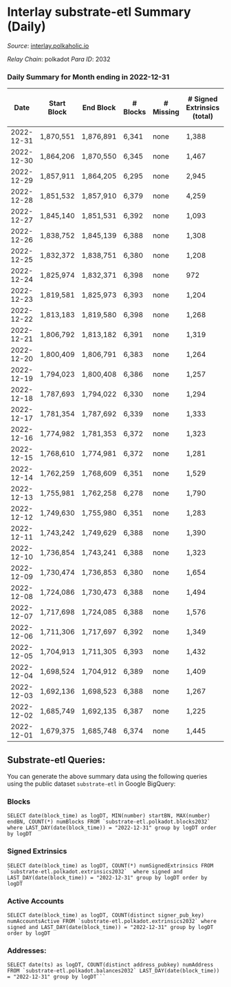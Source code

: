 # Interlay substrate-etl Summary (Daily)

_Source_: [interlay.polkaholic.io](https://interlay.polkaholic.io)

*Relay Chain*: polkadot
*Para ID*: 2032



### Daily Summary for Month ending in 2022-12-31


| Date | Start Block | End Block | # Blocks | # Missing | # Signed Extrinsics (total) | # Active Accounts | # Addresses with Balances | # Events | # Transfers | # XCM Transfers In | # XCM Transfers Out |
| ---- | ----------- | --------- | -------- | --------- | --------------------------- | ----------------- | ------------------------- | -------- | ----------- | ------------------ | ------------------- |
| 2022-12-31 | 1,870,551 | 1,876,891 | 6,341 | none  | 1,388 | 130 | 10,820 | 57,442 | 6,487 ($10,909.88) | 8 ($230.48) | 14 ($215.44) |
| 2022-12-30 | 1,864,206 | 1,870,550 | 6,345 | none  | 1,467 | 121 | 10,814 | 57,908 | 6,519 ($17,426.65) | 13 ($779.86) | 20 ($2,439.04) |
| 2022-12-29 | 1,857,911 | 1,864,205 | 6,295 | none  | 2,945 | 120 | 10,806 | 63,192 | 6,436 ($17,874.19) | 6 ($438.24) | 12 ($339.87) |
| 2022-12-28 | 1,851,532 | 1,857,910 | 6,379 | none  | 4,259 | 144 | 10,803 | 69,468 | 6,566 ($84,525.79) | 7 ($638.46) | 26 ($4,254.75) |
| 2022-12-27 | 1,845,140 | 1,851,531 | 6,392 | none  | 1,093 | 120 | 10,794 | 56,749 | 6,537 ($10,510.33) | 12 ($730.77) | 24 ($14,338.02) |
| 2022-12-26 | 1,838,752 | 1,845,139 | 6,388 | none  | 1,308 | 130 | 10,788 | 57,662 | 6,563 ($12,322.90) | 19 ($997.92) | 29 ($945.11) |
| 2022-12-25 | 1,832,372 | 1,838,751 | 6,380 | none  | 1,208 | 120 |  | 57,034 | 6,510 ($7,598.38) | 8 ($1,333.03) | 14 ($1,349.95) |
| 2022-12-24 | 1,825,974 | 1,832,371 | 6,398 | none  | 972 | 113 |  | 56,041 | 6,516 ($5,406.18) | 10 ($691.98) | 11 ($294.17) |
| 2022-12-23 | 1,819,581 | 1,825,973 | 6,393 | none  | 1,204 | 131 |  | 57,128 | 6,552 ($34,394.90) | 11 ($626.26) | 19 ($1,230.37) |
| 2022-12-22 | 1,813,183 | 1,819,580 | 6,398 | none  | 1,268 | 126 |  | 57,477 | 6,545 ($7,807.58) | 9 ($357.03) | 16 ($977.49) |
| 2022-12-21 | 1,806,792 | 1,813,182 | 6,391 | none  | 1,319 | 135 |  | 57,656 | 6,572 ($9,183.10) | 11 ($4,980.38) | 27 ($15,006.09) |
| 2022-12-20 | 1,800,409 | 1,806,791 | 6,383 | none  | 1,264 | 135 |  | 57,305 | 6,526 ($7,713.43) | 12 ($258.69) | 10 ($3,216.45) |
| 2022-12-19 | 1,794,023 | 1,800,408 | 6,386 | none  | 1,257 | 112 |  | 57,266 | 6,521 ($12,655.01) | 12 ($919.05) | 12 ($592.24) |
| 2022-12-18 | 1,787,693 | 1,794,022 | 6,330 | none  | 1,294 | 125 | 10,745 | 57,125 | 6,482 ($36,687.52) | 7 ($21,082.85) | 15 ($180.82) |
| 2022-12-17 | 1,781,354 | 1,787,692 | 6,339 | none  | 1,333 | 134 | 10,742 | 57,360 | 6,487 ($5,643.69) | 19 ($2,389.19) | 26 ($986.45) |
| 2022-12-16 | 1,774,982 | 1,781,353 | 6,372 | none  | 1,323 | 141 | 10,739 | 57,676 | 6,541 ($9,914.52) | 22 ($1,177.43) | 24 ($28,077.41) |
| 2022-12-15 | 1,768,610 | 1,774,981 | 6,372 | none  | 1,281 | 134 | 10,733 | 57,415 | 6,537 ($11,851.18) | 13 ($1,024.27) | 16 ($1,498.74) |
| 2022-12-14 | 1,762,259 | 1,768,609 | 6,351 | none  | 1,529 | 138 | 10,724 | 58,537 | 6,523 ($22,823.80) | 10 ($409.75) | 25 ($213,486) |
| 2022-12-13 | 1,755,981 | 1,762,258 | 6,278 | none  | 1,790 | 184 | 10,716 | 59,356 | 6,509 ($82,947.43) | 26 ($4,183.92) | 33 ($504,484) |
| 2022-12-12 | 1,749,630 | 1,755,980 | 6,351 | none  | 1,283 | 131 |  | 57,295 | 6,510 ($86,059.32) | 6 ($340.71) | 12 ($13,468.87) |
| 2022-12-11 | 1,743,242 | 1,749,629 | 6,388 | none  | 1,390 | 155 | 10,707 | 58,149 | 6,599 ($16,718.51) | 16 ($3,629.90) | 24 ($8,235.29) |
| 2022-12-10 | 1,736,854 | 1,743,241 | 6,388 | none  | 1,323 | 122 | 10,692 | 57,596 | 6,537 ($8,565.15) | 9 ($484.21) | 14 ($2,432.04) |
| 2022-12-09 | 1,730,474 | 1,736,853 | 6,380 | none  | 1,654 | 322 | 10,691 | 59,129 | 6,718 ($127,740) | 11 ($12,291.12) | 15 ($293.05) |
| 2022-12-08 | 1,724,086 | 1,730,473 | 6,388 | none  | 1,494 | 133 | 10,687 | 58,609 | 6,553 ($19,243.69) | 14 ($399.91) | 16 ($24,406.75) |
| 2022-12-07 | 1,717,698 | 1,724,085 | 6,388 | none  | 1,576 | 138 | 10,683 | 58,807 | 6,598 ($65,847.45) | 24 ($4,218.95) | 22 ($113,444) |
| 2022-12-06 | 1,711,306 | 1,717,697 | 6,392 | none  | 1,349 | 161 | 10,674 | 58,203 | 6,630 ($134,776) | 28 ($49,546.98) | 28 ($23,177.22) |
| 2022-12-05 | 1,704,913 | 1,711,305 | 6,393 | none  | 1,432 | 150 | 10,667 | 58,550 | 6,667 ($44,318.95) | 28 ($20,471.53) | 27 ($2,505.48) |
| 2022-12-04 | 1,698,524 | 1,704,912 | 6,389 | none  | 1,409 | 146 | 10,656 | 58,253 | 6,583 ($32,566.98) | 17 ($1,566.17) | 20 ($1,087.16) |
| 2022-12-03 | 1,692,136 | 1,698,523 | 6,388 | none  | 1,267 | 117 | 10,649 | 57,347 | 6,519 ($23,694.22) | 9 ($2,797.75) | 11 ($711.38) |
| 2022-12-02 | 1,685,749 | 1,692,135 | 6,387 | none  | 1,225 | 138 | 10,646 | 57,329 | 6,588 ($31,376.33) | 19 ($7,100.51) | 24 ($2,074.65) |
| 2022-12-01 | 1,679,375 | 1,685,748 | 6,374 | none  | 1,445 | 134 | 10,641 | 58,024 | 6,530 ($17,949.92) | 11 ($235,894) | 10 ($399.79) |

## Substrate-etl Queries:
You can generate the above summary data using the following queries using the public dataset `substrate-etl` in Google BigQuery:


### Blocks
```
SELECT date(block_time) as logDT, MIN(number) startBN, MAX(number) endBN, COUNT(*) numBlocks FROM `substrate-etl.polkadot.blocks2032`  where LAST_DAY(date(block_time)) = "2022-12-31" group by logDT order by logDT
```


### Signed Extrinsics
```
SELECT date(block_time) as logDT, COUNT(*) numSignedExtrinsics FROM `substrate-etl.polkadot.extrinsics2032`  where signed and LAST_DAY(date(block_time)) = "2022-12-31" group by logDT order by logDT
```


### Active Accounts
```
SELECT date(block_time) as logDT, COUNT(distinct signer_pub_key) numAccountsActive FROM `substrate-etl.polkadot.extrinsics2032` where signed and LAST_DAY(date(block_time)) = "2022-12-31" group by logDT order by logDT
```


### Addresses:
```
SELECT date(ts) as logDT, COUNT(distinct address_pubkey) numAddress FROM `substrate-etl.polkadot.balances2032` LAST_DAY(date(block_time)) = "2022-12-31" group by logDT```

